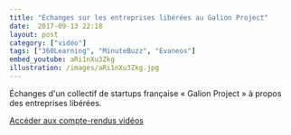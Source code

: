 ```yaml
---
title: "Échanges sur les entreprises libérées au Galion Project"
date:  2017-09-13 22:18
layout: post
category: ["vidéo"]
tags: ["360Learning", "MinuteBuzz", "Evaneos"]
embed_youtube: aRi1nXu3Zkg
illustration: /images/aRi1nXu3Zkg.jpg
---
```


Échanges d'un collectif de startups française « Galion Project » à propos des entreprises libérées.

[Accéder aux compte-rendus vidéos](https://thegalionproject.com/blog/story/1356/l-entreprise-liberee)

